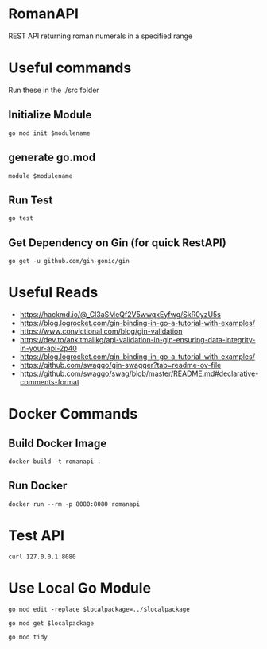 # RomanAPI
REST API returning roman numerals in a specified range

# Useful commands
Run these in the ./src folder

## Initialize Module
```go mod init $modulename```

## generate go.mod
```module $modulename```

## Run Test
```go test```

## Get Dependency on Gin (for quick RestAPI)
```go get -u github.com/gin-gonic/gin```

# Useful Reads
- https://hackmd.io/@_Cl3aSMeQf2V5wwqxEyfwg/SkR0yzU5s
- https://blog.logrocket.com/gin-binding-in-go-a-tutorial-with-examples/
- https://www.convictional.com/blog/gin-validation
- https://dev.to/ankitmalikg/api-validation-in-gin-ensuring-data-integrity-in-your-api-2p40
- https://blog.logrocket.com/gin-binding-in-go-a-tutorial-with-examples/
- https://github.com/swaggo/gin-swagger?tab=readme-ov-file
- https://github.com/swaggo/swag/blob/master/README.md#declarative-comments-format

# Docker Commands
## Build Docker Image
```docker build -t romanapi .```

## Run Docker 
```docker run --rm -p 8080:8080 romanapi```

# Test API
```curl 127.0.0.1:8080```

# Use Local Go Module
```
go mod edit -replace $localpackage=../$localpackage
```
```
go mod get $localpackage
```
```
go mod tidy
```